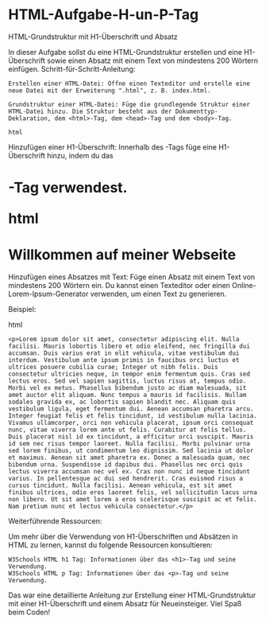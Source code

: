 # HTML-Aufgabe-H-un-P-Tag

HTML-Grundstruktur mit H1-Überschrift und Absatz

In dieser Aufgabe sollst du eine HTML-Grundstruktur erstellen und eine H1-Überschrift sowie einen Absatz mit einem Text von mindestens 200 Wörtern einfügen.
Schritt-für-Schritt-Anleitung:

    Erstellen einer HTML-Datei: Öffne einen Texteditor und erstelle eine neue Datei mit der Erweiterung ".html", z. B. index.html.

    Grundstruktur einer HTML-Datei: Füge die grundlegende Struktur einer HTML-Datei hinzu. Die Struktur besteht aus der Dokumenttyp-Deklaration, dem <html>-Tag, dem <head>-Tag und dem <body>-Tag.

    html

<!DOCTYPE html>
<html lang="en">
<head>
    <meta charset="UTF-8">
    <meta name="viewport" content="width=device-width, initial-scale=1.0">
    <title>Meine HTML-Seite</title>
</head>
<body>
    <!-- Hier kommt dein Inhalt -->
</body>
</html>

Hinzufügen einer H1-Überschrift: Innerhalb des <body>-Tags füge eine H1-Überschrift hinzu, indem du das <h1>-Tag verwendest.

html

<h1>Willkommen auf meiner Webseite</h1>

Hinzufügen eines Absatzes mit Text: Füge einen Absatz mit einem Text von mindestens 200 Wörtern ein. Du kannst einen Texteditor oder einen Online-Lorem-Ipsum-Generator verwenden, um einen Text zu generieren.

Beispiel:

html

    <p>Lorem ipsum dolor sit amet, consectetur adipiscing elit. Nulla facilisi. Mauris lobortis libero et odio eleifend, nec fringilla dui accumsan. Duis varius erat in elit vehicula, vitae vestibulum dui interdum. Vestibulum ante ipsum primis in faucibus orci luctus et ultrices posuere cubilia curae; Integer ut nibh felis. Duis consectetur ultricies neque, in tempor enim fermentum quis. Cras sed lectus eros. Sed vel sapien sagittis, luctus risus at, tempus odio. Morbi vel ex metus. Phasellus bibendum justo ac diam malesuada, sit amet auctor elit aliquam. Nunc tempus a mauris id facilisis. Nullam sodales gravida ex, ac lobortis sapien blandit nec. Aliquam quis vestibulum ligula, eget fermentum dui. Aenean accumsan pharetra arcu. Integer feugiat felis et felis tincidunt, id vestibulum nulla lacinia. Vivamus ullamcorper, orci non vehicula placerat, ipsum orci consequat nunc, vitae viverra lorem ante ut felis. Curabitur at felis tellus. Duis placerat nisl id ex tincidunt, a efficitur orci suscipit. Mauris id sem nec risus tempor laoreet. Nulla facilisi. Morbi pulvinar urna sed lorem finibus, ut condimentum leo dignissim. Sed lacinia ut dolor et maximus. Aenean sit amet pharetra ex. Donec a malesuada quam, nec bibendum urna. Suspendisse id dapibus dui. Phasellus nec orci quis lectus viverra accumsan nec vel ex. Cras non nunc id neque tincidunt varius. In pellentesque ac dui sed hendrerit. Cras euismod risus a cursus tincidunt. Nulla facilisi. Aenean vehicula, est sit amet finibus ultrices, odio eros laoreet felis, vel sollicitudin lacus urna non libero. Ut sit amet lorem a eros scelerisque suscipit ac et felis. Nam pretium nunc et lectus vehicula consectetur.</p>

Weiterführende Ressourcen:

Um mehr über die Verwendung von H1-Überschriften und Absätzen in HTML zu lernen, kannst du folgende Ressourcen konsultieren:

    W3Schools HTML h1 Tag: Informationen über das <h1>-Tag und seine Verwendung.
    W3Schools HTML p Tag: Informationen über das <p>-Tag und seine Verwendung.

Das war eine detaillierte Anleitung zur Erstellung einer HTML-Grundstruktur mit einer H1-Überschrift und einem Absatz für Neueinsteiger. Viel Spaß beim Coden!
